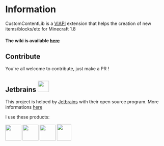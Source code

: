 
# Information
CustomContentLib is a [VIAPI](https://github.com/VadamDev/VIAPI) extension that helps the creation of new items/blocks/etc for Minecraft 1.8
#### The wiki is available [here](https://github.com/VadamDev/CustomContentLib/wiki)

## Contribute
You're all welcome to contribute, just make a PR !

## Jetbrains <img src="https://resources.jetbrains.com/storage/products/company/brand/logos/jb_beam.png" width="35" height="35">
This project is helped by [Jetbrains](https://www.jetbrains.com/) with their open source program. 
More informations [here](https://jb.gg/OpenSourceSupport)

I use these products:

<img src="https://resources.jetbrains.com/storage/products/company/brand/logos/IntelliJ_IDEA_icon.png" width="50" height="50">  <img src="https://resources.jetbrains.com/storage/products/company/brand/logos/DataGrip_icon.png" width="50" height="50">  <img src="https://resources.jetbrains.com/storage/products/company/brand/logos/CodeWithMe_icon.png" width="50" height="50"> <img src="https://resources.jetbrains.com/storage/products/company/brand/logos/Toolbox_icon.png" width="45" height="52">
